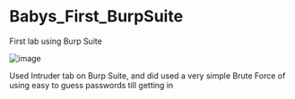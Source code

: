 # Babys_First_BurpSuite
First lab using Burp Suite


![image](https://user-images.githubusercontent.com/31230311/72771298-804c3080-3bce-11ea-835d-e5ec421a9bba.png)

Used Intruder tab on Burp Suite, and did used a very simple Brute Force of using easy to guess passwords till getting in
